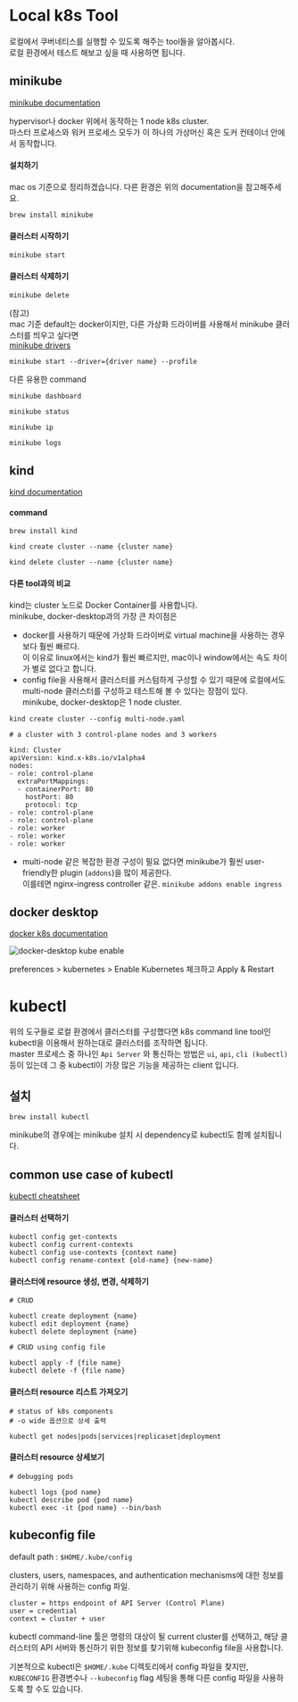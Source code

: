 Local k8s Tool
==============
로컬에서 쿠버네티스를 실행할 수 있도록 해주는 tool들을 알아봅시다.  
로컬 환경에서 테스트 해보고 싶을 때 사용하면 됩니다.


minikube
--------
[minikube documentation](https://minikube.sigs.k8s.io/docs/start/)

hypervisor나 docker 위에서 동작하는 1 node k8s cluster.  
마스터 프로세스와 워커 프로세스 모두가 이 하나의 가상머신 혹은 도커 컨테이너 안에서 동작합니다. 

#### 설치하기  
mac os 기준으로 정리하겠습니다. 다른 환경은 위의 documentation을 참고해주세요.
```
brew install minikube
```

#### 클러스터 시작하기
```
minikube start
```

#### 클러스터 삭제하기
```
minikube delete
```

(참고)  
mac 기준 default는 docker이지만, 다른 가상화 드라이버를 사용해서 minikube 클러스터를 띄우고 싶다면  
[minikube drivers](https://minikube.sigs.k8s.io/docs/drivers/)
```
minikube start --driver={driver name} --profile
```

다른 유용한 command
```
minikube dashboard

minikube status

minikube ip

minikube logs
```

kind
----
[kind documentation](https://kind.sigs.k8s.io/docs/user/quick-start/)


#### command
```
brew install kind

kind create cluster --name {cluster name}

kind delete cluster --name {cluster name}
```

#### 다른 tool과의 비교

kind는 cluster 노드로 Docker Container를 사용합니다.  
minikube, docker-desktop과의 가장 큰 차이점은 
- docker를 사용하기 때문에 가상화 드라이버로 virtual machine을 사용하는 경우보다 훨씬 빠르다.   
이 이유로 linux에서는 kind가 훨씬 빠르지만, mac이나 window에서는 속도 차이가 별로 없다고 합니다.
- config file을 사용해서 클러스터를 커스텀하게 구성할 수 있기 때문에 로컬에서도 multi-node 클러스터를 구성하고 테스트해 볼 수 있다는 장점이 있다.   
minikube, docker-desktop은 1 node cluster.

```
kind create cluster --config multi-node.yaml
```
```
# a cluster with 3 control-plane nodes and 3 workers

kind: Cluster
apiVersion: kind.x-k8s.io/v1alpha4
nodes:
- role: control-plane
  extraPortMappings:
  - containerPort: 80
    hostPort: 80
    protocol: tcp 
- role: control-plane
- role: control-plane
- role: worker
- role: worker
- role: worker
```
- multi-node 같은 복잡한 환경 구성이 필요 없다면 minikube가 훨씬 user-friendly한 plugin (`addons`)을 많이 제공한다.  
이를테면 nginx-ingress controller 같은. `minikube addons enable ingress`




docker desktop
--------------
[docker k8s documentation](https://docs.docker.com/desktop/kubernetes/)

![docker-desktop kube enable](https://docs.docker.com/desktop/images/kube-enable.png)

preferences > kubernetes > Enable Kubernetes 체크하고 Apply & Restart

# kubectl
위의 도구들로 로컬 환경에서 클러스터를 구성했다면 k8s command line tool인 kubectl을 이용해서 원하는대로 클러스터를 조작하면 됩니다.  
master 프로세스 중 하나인 `Api Server` 와 통신하는 방법은 `ui`, `api`, `cli (kubectl)` 등이 있는데 그 중 kubectl이 가장 많은 기능을 제공하는 client 입니다.

설치
---
```
brew install kubectl
```
minikube의 경우에는 minikube 설치 시 dependency로 kubectl도 함께 설치됩니다.


common use case of kubectl
--------------------------

[kubectl cheatsheet](https://kubernetes.io/docs/reference/kubectl/cheatsheet/)

#### 클러스터 선택하기
```
kubectl config get-contexts
kubectl config current-contexts
kubectl config use-contexts {context name}
kubectl config rename-context {old-name} {new-name} 
```

#### 클러스터에 resource 생성, 변경, 삭제하기
```
# CRUD

kubectl create deployment {name}
kubectl edit deployment {name}
kubectl delete deployment {name}
```

```
# CRUD using config file

kubectl apply -f {file name}
kubectl delete -f {file name}
```


#### 클러스터 resource 리스트 가져오기
```
# status of k8s components 
# -o wide 옵션으로 상세 출력

kubectl get nodes|pods|services|replicaset|deployment
```


#### 클러스터 resource 상세보기
```
# debugging pods

kubectl logs {pod name}
kubectl describe pod {pod name}
kubectl exec -it {pod name} --bin/bash
```



kubeconfig file
---------------  
default path : `$HOME/.kube/config`  

clusters, users, namespaces, and authentication mechanisms에 대한 정보를 관리하기 위해 사용하는 config 파일.  
```
cluster = https endpoint of API Server (Control Plane)
user = credential
context = cluster + user
```
kubectl command-line 툴은 명령의 대상이 될 current cluster를 선택하고, 해당 클러스터의 API 서버와 통신하기 위한 정보를 찾기위해 kubeconfig file을 사용합니다.  

기본적으로 kubectl은 `$HOME/.kube` 디렉토리에서 config 파일을 찾지만,
`KUBECONFIG` 환경변수나 `--kubeconfig` flag 세팅을 통해 다른 config 파일을 사용하도록 할 수도 있습니다.

